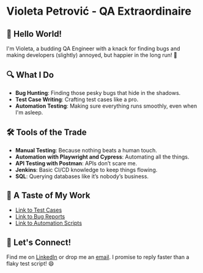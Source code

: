 # Violeta Petrović - QA Extraordinaire

## 👋 Hello World!

I'm Violeta, a budding QA Engineer with a knack for finding bugs and making developers (slightly) annoyed, but happier in the long run! 🎉

## 🔍 What I Do

- **Bug Hunting**: Finding those pesky bugs that hide in the shadows.
- **Test Case Writing**: Crafting test cases like a pro.
- **Automation Testing**: Making sure everything runs smoothly, even when I'm asleep.

## 🛠 Tools of the Trade

- **Manual Testing**: Because nothing beats a human touch.
- **Automation with Playwright and Cypress**: Automating all the things.
- **API Testing with Postman**: APIs don’t scare me.
- **Jenkins**: Basic CI/CD knowledge to keep things flowing.
- **SQL**: Querying databases like it’s nobody’s business.

## 📝 A Taste of My Work

- [Link to Test Cases](https://github.com/leaviki90/QA-Portfolio/blob/main/TestCases/AllTestCases.md)
- [Link to Bug Reports](https://github.com/leaviki90/QA-Portfolio/blob/main/BugReports/AllBugs.md)
- [Link to Automation Scripts](https://github.com/leaviki90/cypress-automation-framework/tree/main/cypress/e2e)

## 💬 Let's Connect!

Find me on [LinkedIn](https://www.linkedin.com/in/violeta-petrovic/) or drop me an [email](mailto:kjuerka90@gmail.com). I promise to reply faster than a flaky test script! 😄

